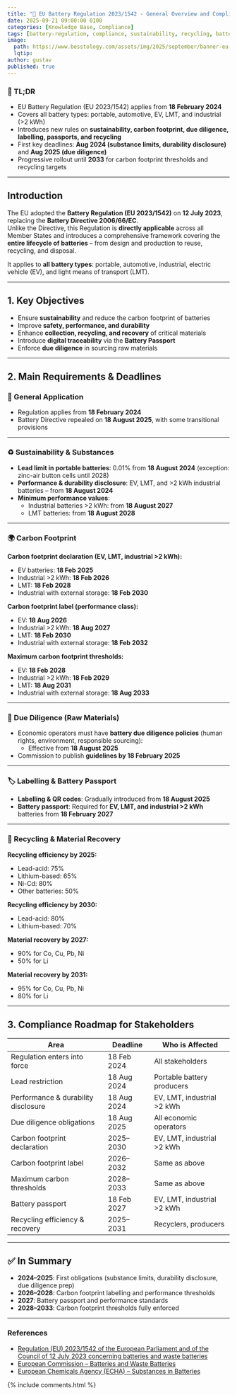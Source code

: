 ```yaml
---
title: "🔋 EU Battery Regulation 2023/1542 - General Overview and Compliance Timeline"
date: 2025-09-21 09:00:00 0100
categories: [Knowledge Base, Compliance]
tags: [battery-regulation, compliance, sustainability, recycling, battery-passport]
image:
  path: https://www.besstology.com/assets/img/2025/september/banner-eu-battery-regulation.png
  lqtip:
author: gustav
published: true
---
```


### 📌 TL;DR

- EU Battery Regulation (EU 2023/1542) applies from **18 February 2024**  
- Covers all battery types: portable, automotive, EV, LMT, and industrial (>2 kWh)  
- Introduces new rules on **sustainability, carbon footprint, due diligence, labelling, passports, and recycling**  
- First key deadlines: **Aug 2024 (substance limits, durability disclosure)** and **Aug 2025 (due diligence)**  
- Progressive rollout until **2033** for carbon footprint thresholds and recycling targets  

---

## Introduction

The EU adopted the **Battery Regulation (EU 2023/1542)** on **12 July 2023**, replacing the **Battery Directive 2006/66/EC**.  
Unlike the Directive, this Regulation is **directly applicable** across all Member States and introduces a comprehensive framework covering the **entire lifecycle of batteries** – from design and production to reuse, recycling, and disposal.  

It applies to **all battery types**: portable, automotive, industrial, electric vehicle (EV), and light means of transport (LMT).  

---

## 1. Key Objectives

- Ensure **sustainability** and reduce the carbon footprint of batteries  
- Improve **safety, performance, and durability**  
- Enhance **collection, recycling, and recovery** of critical materials  
- Introduce **digital traceability** via the **Battery Passport**  
- Enforce **due diligence** in sourcing raw materials  

---

## 2. Main Requirements & Deadlines  

### 📅 General Application
- Regulation applies from **18 February 2024**  
- Battery Directive repealed on **18 August 2025**, with some transitional provisions  

---

### ♻️ Sustainability & Substances
- **Lead limit in portable batteries**: 0.01% from **18 August 2024** (exception: zinc-air button cells until 2028)  
- **Performance & durability disclosure**: EV, LMT, and >2 kWh industrial batteries – from **18 August 2024**  
- **Minimum performance values**:  
  - Industrial batteries >2 kWh: from **18 August 2027**  
  - LMT batteries: from **18 August 2028**  

---

### 🌍 Carbon Footprint  

**Carbon footprint declaration (EV, LMT, industrial >2 kWh):**  
- EV batteries: **18 Feb 2025**  
- Industrial >2 kWh: **18 Feb 2026**  
- LMT: **18 Feb 2028**  
- Industrial with external storage: **18 Feb 2030**  

**Carbon footprint label (performance class):**  
- EV: **18 Aug 2026**  
- Industrial >2 kWh: **18 Aug 2027**  
- LMT: **18 Feb 2030**  
- Industrial with external storage: **18 Feb 2032**  

**Maximum carbon footprint thresholds:**  
- EV: **18 Feb 2028**  
- Industrial >2 kWh: **18 Feb 2029**  
- LMT: **18 Aug 2031**  
- Industrial with external storage: **18 Aug 2033**  

---

### 🔎 Due Diligence (Raw Materials)  
- Economic operators must have **battery due diligence policies** (human rights, environment, responsible sourcing):  
  - Effective from **18 August 2025**  
- Commission to publish **guidelines by 18 February 2025**  

---

### 🏷️ Labelling & Battery Passport  
- **Labelling & QR codes**: Gradually introduced from **18 August 2025**  
- **Battery passport**: Required for **EV, LMT, and industrial >2 kWh** batteries from **18 February 2027**  

---

### 🔄 Recycling & Material Recovery  

**Recycling efficiency by 2025:**  
- Lead-acid: 75%  
- Lithium-based: 65%  
- Ni-Cd: 80%  
- Other batteries: 50%  

**Recycling efficiency by 2030:**  
- Lead-acid: 80%  
- Lithium-based: 70%  

**Material recovery by 2027:**  
- 90% for Co, Cu, Pb, Ni  
- 50% for Li  

**Material recovery by 2031:**  
- 95% for Co, Cu, Pb, Ni  
- 80% for Li  

---

## 3. Compliance Roadmap for Stakeholders  

| Area                               | Deadline     | Who is Affected                         |
|------------------------------------|-------------|-----------------------------------------|
| Regulation enters into force        | 18 Feb 2024 | All stakeholders                         |
| Lead restriction                    | 18 Aug 2024 | Portable battery producers               |
| Performance & durability disclosure | 18 Aug 2024 | EV, LMT, industrial >2 kWh               |
| Due diligence obligations           | 18 Aug 2025 | All economic operators                   |
| Carbon footprint declaration        | 2025–2030   | EV, LMT, industrial >2 kWh               |
| Carbon footprint label              | 2026–2032   | Same as above                            |
| Maximum carbon thresholds           | 2028–2033   | Same as above                            |
| Battery passport                    | 18 Feb 2027 | EV, LMT, industrial >2 kWh               |
| Recycling efficiency & recovery     | 2025–2031   | Recyclers, producers                      |

---

## ✅ In Summary  

- **2024–2025**: First obligations (substance limits, durability disclosure, due diligence prep)  
- **2026–2028**: Carbon footprint labelling and performance thresholds  
- **2027**: Battery passport and performance standards  
- **2028–2033**: Carbon footprint thresholds fully enforced  

---

### References  

- [Regulation (EU) 2023/1542 of the European Parliament and of the Council of 12 July 2023 concerning batteries and waste batteries](https://eur-lex.europa.eu/eli/reg/2023/1542/oj)  
- [European Commission – Batteries and Waste Batteries](https://environment.ec.europa.eu/topics/waste-and-recycling/batteries-and-waste-batteries_en)  
- [European Chemicals Agency (ECHA) – Substances in Batteries](https://echa.europa.eu/)  

{% include comments.html %}
